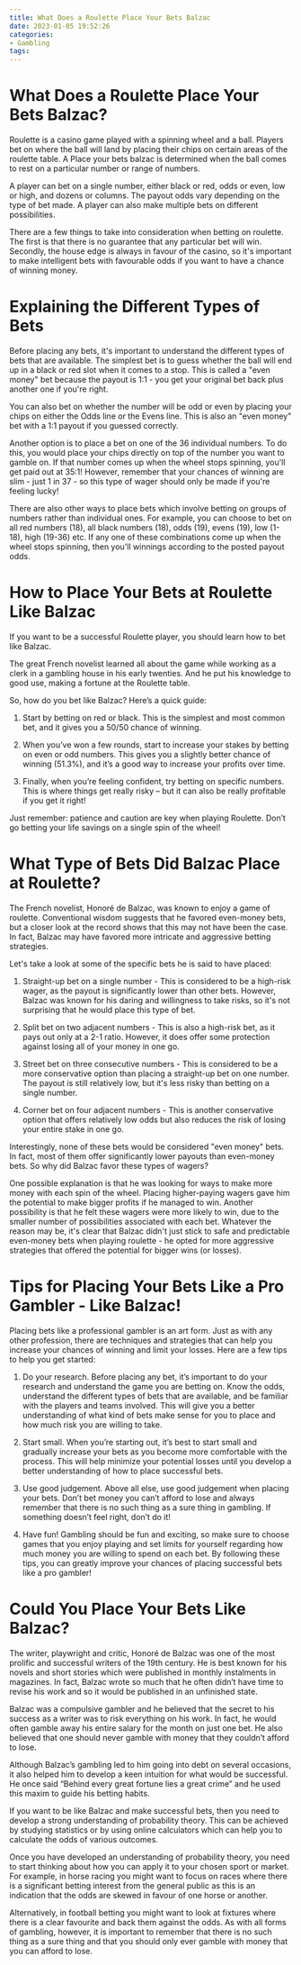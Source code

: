 ```yaml
---
title: What Does a Roulette Place Your Bets Balzac
date: 2023-01-05 19:52:26
categories:
- Gambling
tags:
---
```



#  What Does a Roulette Place Your Bets Balzac?

Roulette is a casino game played with a spinning wheel and a ball. Players bet on where the ball will land by placing their chips on certain areas of the roulette table. A Place your bets balzac is determined when the ball comes to rest on a particular number or range of numbers.

A player can bet on a single number, either black or red, odds or even, low or high, and dozens or columns. The payout odds vary depending on the type of bet made. A player can also make multiple bets on different possibilities.

There are a few things to take into consideration when betting on roulette. The first is that there is no guarantee that any particular bet will win. Secondly, the house edge is always in favour of the casino, so it's important to make intelligent bets with favourable odds if you want to have a chance of winning money.

# Explaining the Different Types of Bets

Before placing any bets, it's important to understand the different types of bets that are available. The simplest bet is to guess whether the ball will end up in a black or red slot when it comes to a stop. This is called a "even money" bet because the payout is 1:1 - you get your original bet back plus another one if you're right.

You can also bet on whether the number will be odd or even by placing your chips on either the Odds line or the Evens line. This is also an "even money" bet with a 1:1 payout if you guessed correctly.

Another option is to place a bet on one of the 36 individual numbers. To do this, you would place your chips directly on top of the number you want to gamble on. If that number comes up when the wheel stops spinning, you'll get paid out at 35:1! However, remember that your chances of winning are slim - just 1 in 37 - so this type of wager should only be made if you're feeling lucky!

There are also other ways to place bets which involve betting on groups of numbers rather than individual ones. For example, you can choose to bet on all red numbers (18), all black numbers (18), odds (19), evens (19), low (1-18), high (19-36) etc. If any one of these combinations come up when the wheel stops spinning, then you'll winnings according to the posted payout odds.

#  How to Place Your Bets at Roulette Like Balzac

If you want to be a successful Roulette player, you should learn how to bet like Balzac.

The great French novelist learned all about the game while working as a clerk in a gambling house in his early twenties. And he put his knowledge to good use, making a fortune at the Roulette table.

So, how do you bet like Balzac? Here’s a quick guide:

1) Start by betting on red or black. This is the simplest and most common bet, and it gives you a 50/50 chance of winning.

2) When you’ve won a few rounds, start to increase your stakes by betting on even or odd numbers. This gives you a slightly better chance of winning (51.3%), and it’s a good way to increase your profits over time.

3) Finally, when you’re feeling confident, try betting on specific numbers. This is where things get really risky – but it can also be really profitable if you get it right!

Just remember: patience and caution are key when playing Roulette. Don’t go betting your life savings on a single spin of the wheel!

#  What Type of Bets Did Balzac Place at Roulette?

The French novelist, Honoré de Balzac, was known to enjoy a game of roulette. Conventional wisdom suggests that he favored even-money bets, but a closer look at the record shows that this may not have been the case. In fact, Balzac may have favored more intricate and aggressive betting strategies.

Let's take a look at some of the specific bets he is said to have placed:

1) Straight-up bet on a single number - This is considered to be a high-risk wager, as the payout is significantly lower than other bets. However, Balzac was known for his daring and willingness to take risks, so it's not surprising that he would place this type of bet.

2) Split bet on two adjacent numbers - This is also a high-risk bet, as it pays out only at a 2-1 ratio. However, it does offer some protection against losing all of your money in one go.

3) Street bet on three consecutive numbers - This is considered to be a more conservative option than placing a straight-up bet on one number. The payout is still relatively low, but it's less risky than betting on a single number.

4) Corner bet on four adjacent numbers - This is another conservative option that offers relatively low odds but also reduces the risk of losing your entire stake in one go.


Interestingly, none of these bets would be considered "even money" bets. In fact, most of them offer significantly lower payouts than even-money bets. So why did Balzac favor these types of wagers?

One possible explanation is that he was looking for ways to make more money with each spin of the wheel. Placing higher-paying wagers gave him the potential to make bigger profits if he managed to win. Another possibility is that he felt these wagers were more likely to win, due to the smaller number of possibilities associated with each bet. Whatever the reason may be, it's clear that Balzac didn't just stick to safe and predictable even-money bets when playing roulette - he opted for more aggressive strategies that offered the potential for bigger wins (or losses).

#  Tips for Placing Your Bets Like a Pro Gambler - Like Balzac!

Placing bets like a professional gambler is an art form. Just as with any other profession, there are techniques and strategies that can help you increase your chances of winning and limit your losses. Here are a few tips to help you get started:

1. Do your research. Before placing any bet, it’s important to do your research and understand the game you are betting on. Know the odds, understand the different types of bets that are available, and be familiar with the players and teams involved. This will give you a better understanding of what kind of bets make sense for you to place and how much risk you are willing to take.

2. Start small. When you’re starting out, it’s best to start small and gradually increase your bets as you become more comfortable with the process. This will help minimize your potential losses until you develop a better understanding of how to place successful bets.

3. Use good judgement. Above all else, use good judgement when placing your bets. Don’t bet money you can’t afford to lose and always remember that there is no such thing as a sure thing in gambling. If something doesn’t feel right, don’t do it!

4. Have fun! Gambling should be fun and exciting, so make sure to choose games that you enjoy playing and set limits for yourself regarding how much money you are willing to spend on each bet. By following these tips, you can greatly improve your chances of placing successful bets like a pro gambler!

#  Could You Place Your Bets Like Balzac?

The writer, playwright and critic, Honoré de Balzac was one of the most prolific and successful writers of the 19th century. He is best known for his novels and short stories which were published in monthly instalments in magazines. In fact, Balzac wrote so much that he often didn’t have time to revise his work and so it would be published in an unfinished state.

Balzac was a compulsive gambler and he believed that the secret to his success as a writer was to risk everything on his work. In fact, he would often gamble away his entire salary for the month on just one bet. He also believed that one should never gamble with money that they couldn’t afford to lose.

Although Balzac’s gambling led to him going into debt on several occasions, it also helped him to develop a keen intuition for what would be successful. He once said “Behind every great fortune lies a great crime” and he used this maxim to guide his betting habits.

If you want to be like Balzac and make successful bets, then you need to develop a strong understanding of probability theory. This can be achieved by studying statistics or by using online calculators which can help you to calculate the odds of various outcomes.

Once you have developed an understanding of probability theory, you need to start thinking about how you can apply it to your chosen sport or market. For example, in horse racing you might want to focus on races where there is a significant betting interest from the general public as this is an indication that the odds are skewed in favour of one horse or another.

Alternatively, in football betting you might want to look at fixtures where there is a clear favourite and back them against the odds. As with all forms of gambling, however, it is important to remember that there is no such thing as a sure thing and that you should only ever gamble with money that you can afford to lose.